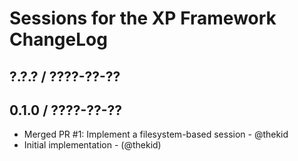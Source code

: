 Sessions for the XP Framework ChangeLog
========================================================================

## ?.?.? / ????-??-??

## 0.1.0 / ????-??-??

* Merged PR #1: Implement a filesystem-based session - @thekid
* Initial implementation - (@thekid)
